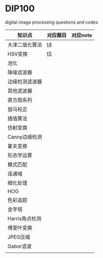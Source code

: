 # DIP100
digital image processing questions and codes

| 知识点         | 对应题目                                                     | 对应note |
| -------------- | ------------------------------------------------------------ | -------- |
| 大津二值化算法 | [t4](https://github.com/MrPaulHui/DIP100/blob/master/t4.cpp) |          |
| HSV变换        | [t5](https://github.com/MrPaulHui/DIP100/blob/master/t5.cpp) |          |
| 池化           |                                                              |          |
| 降噪滤波器     |                                                              |          |
| 边缘检测滤波器 |                                                              |          |
| 其他滤波器     |                                                              |          |
| 直方图系列     |                                                              |          |
| 伽马校正       |                                                              |          |
| 插值算法       |                                                              |          |
| 仿射变换       |                                                              |          |
| Canny边缘检测  |                                                              |          |
| 霍夫变换       |                                                              |          |
| 形态学运算     |                                                              |          |
| 模式匹配       |                                                              |          |
| 连通域         |                                                              |          |
| 细化处理       |                                                              |          |
| HOG            |                                                              |          |
| 色彩追踪       |                                                              |          |
| 金字塔         |                                                              |          |
| Harris角点检测 |                                                              |          |
| 傅里叶变换     |                                                              |          |
| JPEG压缩       |                                                              |          |
| Gabor滤波      |                                                              |          |
|                |                                                              |          |

